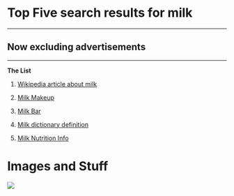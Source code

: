 # Top Five search results for milk
---
## Now excluding advertisements
---
 
**The List** 
 
1. [Wikipedia article about milk](https://en.wikipedia.org/wiki/Milk)

2. [Milk Makeup](https://milkmakeup.com/?srsltid=AfmBOoqbX2554dgO1-o3C2Tn4-6YgzmEb264Y_F-KsDtawqtNDwmPNte)

3. [Milk Bar](https://milkbarstore.com/?srsltid=AfmBOopSxHxc5JFx8PjyGjn8NwHzghUMpBua2IhaGL9Rd8gih2WxrCMx)

4. [Milk dictionary definition](https://www.britannica.com/topic/milk)

5. [Milk Nutrition Info](https://www.medicalnewstoday.com/articles/273451)

# Images and Stuff

![](md-images/red.jfjf)
